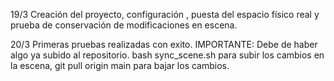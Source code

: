 19/3 Creación del proyecto, configuración , puesta del espacio físico real y prueba de conservación de modificaciones en escena.

20/3 Primeras pruebas realizadas con exito. IMPORTANTE: Debe de haber algo ya subido al repositorio. bash sync_scene.sh para subir los cambios en la escena, git pull origin main para bajar los cambios.
